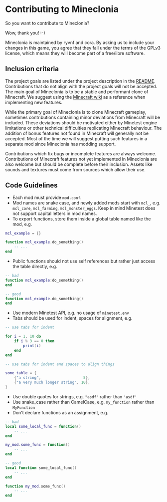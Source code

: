 # Contributing to Mineclonia
So you want to contribute to Mineclonia?

Wow, thank you! :-)

Mineclonia is maintained by ryvnf and cora. By asking us to include your
changes in this game, you agree that they fall under the terms of the GPLv3
license, which means they will become part of a free/libre software.

## Inclusion criteria
The project goals are listed under the project description in the
[README](./README.md). Contributions that do not align with the project goals
will not be accepted. The main goal of Mineclonia is to be a stable and
performant clone of Minecraft. We suggest using the
[Minecraft wiki](https://minecraft.fandom.com/wiki/Minecraft_Wiki) as a
reference when implementing new features.

While the primary goal of Mineclonia is to clone Minecraft gameplay, sometimes
contributions containing minor deviations from Minecraft will be included. These
deviations should be motivated either by Minetest engine limitations or other
technical difficulties replicating Minecraft behaviour. The addition of bonus
features not found in Minecraft will generally not be accepted. Most of the time
we will suggest putting such features in a separate mod since Mineclonia has
modding support.

Contributions which fix bugs or incomplete features are always welcome.
Contributions of Minecraft features not yet implemented in Mineclonia are also
welcome but should be complete before their inclusion. Assets like sounds and
textures must come from sources which allow their use.

## Code Guidelines
* Each mod must provide `mod.conf`.
* Mod names are snake case, and newly added mods start with `mcl_`, e.g.
  `mcl_core`, `mcl_farming`, `mcl_monster_eggs`. Keep in mind Minetest does not
  support capital letters in mod names.
* To export functions, store them inside a global table named like the mod,
  e.g.

```lua
mcl_example = {}

function mcl_example.do_something()
	-- ...
end
```

* Public functions should not use self references but rather just access the
  table directly, e.g.

```lua
-- bad
function mcl_example:do_something()
end

-- good
function mcl_example.do_something()
end
```

* Use modern Minetest API, e.g. no usage of `minetest.env`
* Tabs should be used for indent, spaces for alignment, e.g.

```lua
-- use tabs for indent

for i = 1, 10 do
	if i % 3 == 0 then
		print(i)
	end
end

-- use tabs for indent and spaces to align things

some_table = {
	{"a string",                   5},
	{"a very much longer string", 10},
}
```

* Use double quotes for strings, e.g. `"asdf"` rather than `'asdf'`
* Use snake_case rather than CamelCase, e.g. `my_function` rather than
  `MyFunction`
* Don't declare functions as an assignment, e.g.

```lua
-- bad
local some_local_func = function()
	-- ...
end

my_mod.some_func = function()
	-- ...
end

-- good
local function some_local_func()
	-- ...
end

function my_mod.some_func()
	-- ...
end
```
